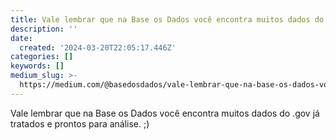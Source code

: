 ```yaml
---
title: Vale lembrar que na Base os Dados você encontra muitos dados do .gov
description: ''
date:
  created: '2024-03-20T22:05:17.446Z'
categories: []
keywords: []
medium_slug: >-
  https://medium.com/@basedosdados/vale-lembrar-que-na-base-os-dados-voc%C3%AA-encontra-muitos-dados-do-gov-96eb15c68a9a
---
```

Vale lembrar que na Base os Dados você encontra muitos dados do .gov já tratados e prontos para análise. ;)
